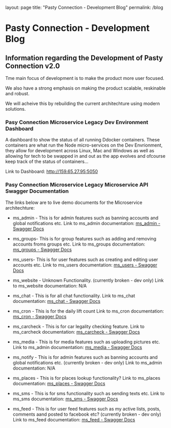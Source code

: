 layout: page
title: "Pasty Connection - Development Blog"
permalink: /blog

# Pasty Connection - Development Blog

## Information regarding the Development of Pasty Connection v2.0

Tme main focus of development is to make the product more user focused.

We also have a strong emphasis on making the product scalable, reskinable and robust.

We will acheive this by rebuilding the current architechture using modern solutions.

### Pasy Connection Microservice Legacy Dev Environment Dashboard

A dashboard to show the status of all running Ddocker containers. These containers are what run the Node micro-services on the Dev Envrionment, they allow for development across Linux, Mac and Windows as well as allowing for tech to be swapped in and out as the app evolves and ofcourse keep track of the status of containers...

Link to Dashboard: http://159.65.27.95:5050

### Pasy Connection Microservice Legacy Microservice API Swagger Documentation

The links below are to live demo documents for the Microservice architechture:

- ms_admin - This is for admin features such as banning accounts and global notifications etc.
    Link to ms_admin documentation:  [ms_admin - Swagger Docs](http://159.65.27.95/ms_admin/api-docs/)

- ms_groups- This is for group features such as adding and removing accounts froms groups etc.
    Link to ms_groups documentation:  [ms_groups - Swagger Docs](http://159.65.27.95/ms_groups/api-docs/)

- ms_users- This is for user features such as creating and editing user accounts etc.
    Link to ms_users documentation:  [ms_users - Swagger Docs](http://159.65.27.95/ms_users/api-docs/)

- ms_website - Unknown Functionality. (currently broken - dev only)
    Link to ms_website documentation: N/A

- ms_chat - This is for all chat functionality. 
    Link to ms_chat documentation: [ms_chat - Swagger Docs](http://159.65.27.95/ms_chat/api-docs/)

- ms_cron - This is for the daily lift count
    Link to ms_cron documentation:  [ms_cron - Swagger Docs](http://159.65.27.95/ms_cron/api-docs/)

- ms_carcheck - This is for car legality checking feature.
    Link to ms_carcheck documentation:  [ms_carcheck - Swagger Docs](http://159.65.27.95/ms_carcheck/api-docs/)

- ms_media - This is for media features such as uploading pictures etc.
    Link to ms_admin documentation:  [ms_media - Swagger Docs](http://159.65.27.95/ms_media/api-docs/)

- ms_notify - This is for admin features such as banning accounts and global notifications etc. (currently broken - dev only)
    Link to ms_admin documentation: N/A

- ms_places - This is for places lookup functionality? 
    Link to ms_places documentation: [ms_places - Swagger Docs](http://159.65.27.95/ms_places/api-docs/)

- ms_sms - This is for sms functionality such as sending texts etc.
    Link to ms_sms documentation: [ms_sms - Swagger Docs](http://159.65.27.95/ms_sms/api-docs/)

- ms_feed - This is for user feed features such as my active lists, posts, comments aand posted to facebook etc? (currently broken - dev only)
    Link to ms_feed documentation: [ms_feed - Swagger Docs](http://159.65.27.95/ms_feed/api-docs/)
